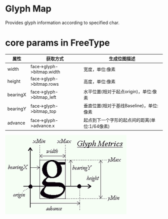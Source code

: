﻿# Glyph Map
Provides glyph information according to specified char.

# core params in FreeType

| 属性 | 获取方式 | 生成位图描述 |
| -- | -- | -- |
| width | face->glyph->bitmap.width | 宽度，单位:像素 |
| height | face->glyph->bitmap.rows | 高度，单位:像素 |
| bearingX| face->glyph->bitmap_left| 水平位置(相对于起点origin)，单位:像素 |
| bearingY| face->glyph->bitmap_top | 垂直位置(相对于基线Baseline)，单位:像素 |
| advance | face->glyph->advance.x | 起点到下一个字形的起点间的距离(单位:1/64像素) |

![glyph.png](glyph.png)

